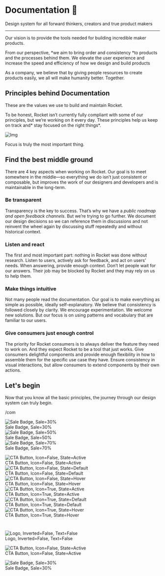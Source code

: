 
# Documentation 🚀

Design system for all forward thinkers, creators and true product makers

---

Our vision is to provide the tools needed for building incredible maker products.

From our perspective, *we aim to bring order and consistency *to products and the processes behind them. We elevate the user experience and increase the speed and efficiency of how we design and build products

As a company, we believe that by giving people resources to create products easily, we all will make humanity better. Together.

## Principles behind Documentation

These are the values we use to build and maintain Rocket.

To be honest, Rocket isn’t currently fully compliant with some of our principles, but we’re working on it every day. These principles help us keep on track and* stay focused on the right things*.

![Img](https://studio-assets.supernova.io/design-systems/14533/9289758a-6300-472a-bbc6-a57098081abf.jpeg)

Focus is truly the most important thing.

## Find the best middle ground

There are 4 key aspects when working on Rocket. Our goal is to meet somewhere in the middle—so everything we do isn’t just consistent or composable, but improves the work of our designers and developers and is maintainable in the long-term.

### Be transparent

Transparency is the key to success. That’s why we have a *public roadmap and open feedback channels*. But we’re trying to go further. We document our design decisions so we can reference them in discussions and not reinvent the wheel again by discussing stuff repeatedly and without historical context.

### Listen and react

The first and most important part: nothing in Rocket was done without research. Listen to users, actively ask for feedback, and act on users’ needs. When answering, provide enough context. Don’t let people wait for our answers. Their job may be blocked by Rocket and they may rely on us to help them.

### Make things intuitive

Not many people read the documentation. Our goal is to make everything as simple as possible, ideally self-explanatory. We believe that consistency is followed closely by clarity. We encourage experimentation. We welcome new solutions. But our focus is on using patterns and vocabulary that are familiar to our users.

### Give consumers just enough control

The priority for Rocket consumers is to always deliver the feature they need to work on. And they expect Rocket to be a tool that just works. Give consumers delightful components and provide enough flexibility in how to assemble them for the specific use case they have. Ensure consistency in visual interactions, but allow consumers to extend components by their own actions.

## Let's begin

Now that you know all the basic principles, the journey through our design system can truly begin.

/com

  
![Sale Badge, Sale=30%](https://studio-assets.supernova.io/design-systems/14533/56d6b860-b23d-4648-a85c-a557bfadb776.png)  
Sale Badge, Sale=30%  
![Sale Badge, Sale=50%](https://studio-assets.supernova.io/design-systems/14533/6b14013a-34ba-4c4c-aee6-bf0e336fa0da.png)  
Sale Badge, Sale=50%  
![Sale Badge, Sale=70%](https://studio-assets.supernova.io/design-systems/14533/cf407a2c-8d61-40f6-b973-7ac40c558ad4.png)  
Sale Badge, Sale=70%  


  
![CTA Button, Icon=False, State=Active](https://studio-assets.supernova.io/design-systems/14533/d3b2d146-b587-4685-8c68-5dc81315f656.png)  
CTA Button, Icon=False, State=Active  
![CTA Button, Icon=False, State=Default](https://studio-assets.supernova.io/design-systems/14533/6e989987-9af1-40a3-aa34-e284031f3bc4.png)  
CTA Button, Icon=False, State=Default  
![CTA Button, Icon=False, State=Hover](https://studio-assets.supernova.io/design-systems/14533/576b4dbf-ff9a-4c95-b828-73b3b9d32012.png)  
CTA Button, Icon=False, State=Hover  
![CTA Button, Icon=True, State=Active](https://studio-assets.supernova.io/design-systems/14533/78be61d1-234c-4353-89c5-154a8290e450.png)  
CTA Button, Icon=True, State=Active  
![CTA Button, Icon=True, State=Default](https://studio-assets.supernova.io/design-systems/14533/fe22f90e-7c2a-4c76-abfc-c58899d83ba6.png)  
CTA Button, Icon=True, State=Default  
![CTA Button, Icon=True, State=Hover](https://studio-assets.supernova.io/design-systems/14533/a0cf29d7-8279-49b2-a9b4-0e7ef35fb520.png)  
CTA Button, Icon=True, State=Hover  


```javascript  
  
```

  
![Logo, Inverted=False, Text=False](https://studio-assets.supernova.io/design-systems/14533/8e9ce3e6-8e29-4c32-858f-ce827574330b.png)  
Logo, Inverted=False, Text=False  


  
  


  
![CTA Button, Icon=False, State=Active](https://studio-assets.supernova.io/design-systems/14533/d3b2d146-b587-4685-8c68-5dc81315f656.png)  
CTA Button, Icon=False, State=Active  


  
![Sale Badge, Sale=30%](https://studio-assets.supernova.io/design-systems/14533/56d6b860-b23d-4648-a85c-a557bfadb776.png)  
Sale Badge, Sale=30%  
